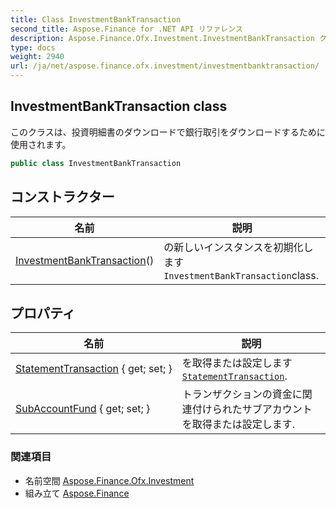 ```yaml
---
title: Class InvestmentBankTransaction
second_title: Aspose.Finance for .NET API リファレンス
description: Aspose.Finance.Ofx.Investment.InvestmentBankTransaction クラス. このクラスは投資明細書のダウンロードで銀行取引をダウンロードするために使用されます
type: docs
weight: 2940
url: /ja/net/aspose.finance.ofx.investment/investmentbanktransaction/
---
```

## InvestmentBankTransaction class

このクラスは、投資明細書のダウンロードで銀行取引をダウンロードするために使用されます。

```csharp
public class InvestmentBankTransaction
```

## コンストラクター

| 名前 | 説明 |
| --- | --- |
| [InvestmentBankTransaction](investmentbanktransaction/)() | の新しいインスタンスを初期化します`InvestmentBankTransaction`class. |

## プロパティ

| 名前 | 説明 |
| --- | --- |
| [StatementTransaction](../../aspose.finance.ofx.investment/investmentbanktransaction/statementtransaction/) { get; set; } | を取得または設定します[`StatementTransaction`](./statementtransaction/). |
| [SubAccountFund](../../aspose.finance.ofx.investment/investmentbanktransaction/subaccountfund/) { get; set; } | トランザクションの資金に関連付けられたサブアカウントを取得または設定します. |

### 関連項目

* 名前空間 [Aspose.Finance.Ofx.Investment](../../aspose.finance.ofx.investment/)
* 組み立て [Aspose.Finance](../../)



